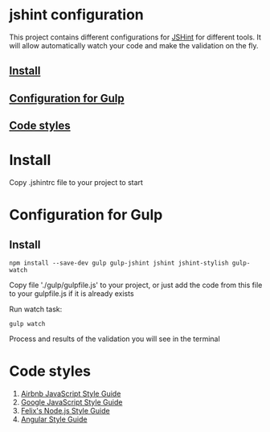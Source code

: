 # jshint configuration

This project contains different configurations for [JSHint](http://jshint.com/docs/) for different tools. It will allow automatically watch your code and make the validation on the fly.


## [Install](#install)
## [Configuration for Gulp](#configuration-for-gulp)
## [Code styles](#code-styles)


# Install
Copy .jshintrc file to your project to start



# Configuration for Gulp

## Install
```
npm install --save-dev gulp gulp-jshint jshint jshint-stylish gulp-watch
```

Copy file './gulp/gulpfile.js' to your project, or just add the code from this file to your gulpfile.js if it is already exists

Run watch task:
```
gulp watch
```

Process and results of the validation you will see in the terminal



# Code styles
1. [Airbnb JavaScript Style Guide](https://github.com/airbnb/javascript)
2. [Google JavaScript Style Guide](https://google.github.io/styleguide/javascriptguide.xml)
3. [Felix's Node.js Style Guide](http://nodeguide.com/style.html)
4. [Angular Style Guide](https://github.com/johnpapa/angular-styleguide/blob/master/a1/README.md)